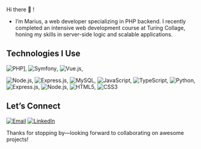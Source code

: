 

Hi there 👋 !
-  I’m Marius, a web developer specializing in PHP backend.
   I recently completed an intensive web development course at Turing Collage,
   honing my skills in server-side logic and scalable applications.


## Technologies I Use

![PHP](https://img.shields.io/badge/PHP-777BB4?style=for-the-badge&logo=php&logoColor=white)],
![Symfony](https://img.shields.io/badge/Symfony-000000?style=for-the-badge&logo=symfony&logoColor=white),
![Vue.js](https://img.shields.io/badge/Vue.js-4FC08D?style=for-the-badge&logo=vue.js&logoColor=white),

![Node.js](https://img.shields.io/badge/Node.js-339933?style=for-the-badge&logo=node.js&logoColor=white),
![Express.js](https://img.shields.io/badge/Express.js-000000?style=for-the-badge&logo=express&logoColor=white),
![MySQL](https://img.shields.io/badge/MySQL-4479A1?style=for-the-badge&logo=mysql&logoColor=white),
![JavaScript](https://img.shields.io/badge/JavaScript-FFCF47?style=for-the-badge&logo=javascript&logoColor=white),
![TypeScript](https://img.shields.io/badge/TypeScript-3178C6?style=for-the-badge&logo=typescript&logoColor=white),
![Python](https://img.shields.io/badge/Python-3776AB?style=for-the-badge&logo=python&logoColor=white),
![Express.js](https://img.shields.io/badge/Express.js-000000?style=for-the-badge&logo=express&logoColor=white),
![Node.js](https://img.shields.io/badge/Node.js-339933?style=for-the-badge&logo=node.js&logoColor=white),
![HTML5](https://img.shields.io/badge/HTML5-E34F26?style=for-the-badge&logo=html5&logoColor=white),
![CSS3](https://img.shields.io/badge/CSS3-1572B6?style=for-the-badge&logo=css3&logoColor=white)


## Let’s Connect

[![Email](https://img.shields.io/badge/Email-marius.viz%40gmail.com-red?style=for-the-badge&logo=gmail&logoColor=white)](mailto:marius.viz@gmail.com)
[![LinkedIn](https://img.shields.io/badge/LinkedIn-mariusvizbaras-blue?style=for-the-badge&logo=linkedin&logoColor=white)](https://www.linkedin.com/in/mariusvizbaras/)

Thanks for stopping by—looking forward to collaborating on awesome projects!
